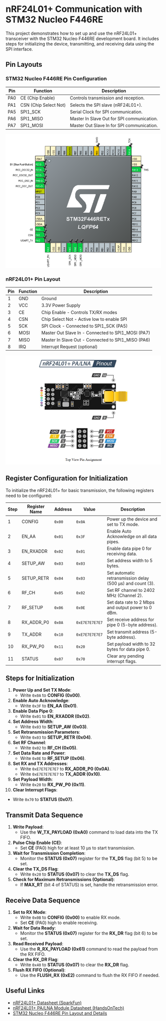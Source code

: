 # nRF24L01+ Communication with STM32 Nucleo F446RE

This project demonstrates how to set up and use the nRF24L01+ transceiver with the STM32 Nucleo F446RE development board. It includes steps for initializing the device, transmitting, and receiving data using the SPI interface.

## Pin Layouts

### STM32 Nucleo F446RE Pin Configuration

| Pin | Function             | Description                                      |
|-----|----------------------|--------------------------------------------------|
| PA0 | CE (Chip Enable)     | Controls transmission and reception.             |
| PA1 | CSN (Chip Select Not)| Selects the SPI slave (nRF24L01+).               |
| PA5 | SPI1_SCK             | Serial Clock for SPI communication.              |
| PA6 | SPI1_MISO            | Master In Slave Out for SPI communication.       |
| PA7 | SPI1_MOSI            | Master Out Slave In for SPI communication.       |

![STM32 Nucleo F446RE Pin Layout](stm_layout.png)

### nRF24L01+ Pin Layout

| Pin | Function         | Description                                           |
|-----|------------------|-------------------------------------------------------|
| 1   | GND              | Ground                                                |
| 2   | VCC              | 3.3V Power Supply                                     |
| 3   | CE               | Chip Enable - Controls TX/RX modes                    |
| 4   | CSN              | Chip Select Not - Active low to enable SPI            |
| 5   | SCK              | SPI Clock - Connected to SPI1_SCK (PA5)               |
| 6   | MOSI             | Master Out Slave In - Connected to SPI1_MOSI (PA7)    |
| 7   | MISO             | Master In Slave Out - Connected to SPI1_MISO (PA6)    |
| 8   | IRQ              | Interrupt Request (optional)                          |

![nRF24L01+ Pin Layout](nrf_layout.png)

## Register Configuration for Initialization

To initialize the nRF24L01+ for basic transmission, the following registers need to be configured:

| Step | Register Name | Address | Value | Description |
|------|---------------|---------|-------|-------------|
| 1    | CONFIG        | `0x00`  | `0x0A`| Power up the device and set to TX mode. |
| 2    | EN_AA         | `0x01`  | `0x3F`| Enable Auto Acknowledge on all data pipes. |
| 3    | EN_RXADDR     | `0x02`  | `0x01`| Enable data pipe 0 for receiving data. |
| 4    | SETUP_AW      | `0x03`  | `0x03`| Set address width to 5 bytes. |
| 5    | SETUP_RETR    | `0x04`  | `0x03`| Set automatic retransmission delay (500 µs) and count (3). |
| 6    | RF_CH         | `0x05`  | `0x02`| Set RF channel to 2402 MHz (Channel 2). |
| 7    | RF_SETUP      | `0x06`  | `0x0E`| Set data rate to 2 Mbps and output power to 0 dBm. |
| 8    | RX_ADDR_P0    | `0x0A`  | `0xE7E7E7E7E7`| Set receive address for pipe 0 (5-byte address). |
| 9    | TX_ADDR       | `0x10`  | `0xE7E7E7E7E7`| Set transmit address (5-byte address). |
| 10   | RX_PW_P0      | `0x11`  | `0x20`| Set payload width to 32 bytes for data pipe 0. |
| 11   | STATUS        | `0x07`  | `0x70`| Clear any pending interrupt flags. |

## Steps for Initialization

1. **Power Up and Set TX Mode**:
   - Write `0x0A` to **CONFIG (0x00)**.
2. **Enable Auto Acknowledge**:
   - Write `0x3F` to **EN_AA (0x01)**.
3. **Enable Data Pipe 0**:
   - Write `0x01` to **EN_RXADDR (0x02)**.
4. **Set Address Width**:
   - Write `0x03` to **SETUP_AW (0x03)**.
5. **Set Retransmission Parameters**:
   - Write `0x03` to **SETUP_RETR (0x04)**.
6. **Set RF Channel**:
   - Write `0x02` to **RF_CH (0x05)**.
7. **Set Data Rate and Power**:
   - Write `0x0E` to **RF_SETUP (0x06)**.
8. **Set RX and TX Addresses**:
   - Write `0xE7E7E7E7E7` to **RX_ADDR_P0 (0x0A)**.
   - Write `0xE7E7E7E7E7` to **TX_ADDR (0x10)**.
9. **Set Payload Width**:
   - Write `0x20` to **RX_PW_P0 (0x11)**.
10. **Clear Interrupt Flags**:
   - Write `0x70` to **STATUS (0x07)**.

## Transmit Data Sequence

1. **Write Payload**:
   - Use the **W_TX_PAYLOAD (0xA0)** command to load data into the TX FIFO.
2. **Pulse Chip Enable (CE)**:
   - Set **CE** (PA0) high for at least 10 µs to start transmission.
3. **Wait for Transmission Completion**:
   - Monitor the **STATUS (0x07)** register for the **TX_DS** flag (bit 5) to be set.
4. **Clear the TX_DS Flag**:
   - Write `0x20` to **STATUS (0x07)** to clear the **TX_DS** flag.
5. **Check for Maximum Retransmissions (Optional)**:
   - If **MAX_RT** (bit 4 of STATUS) is set, handle the retransmission error.

## Receive Data Sequence

1. **Set to RX Mode**:
   - Write `0x0B` to **CONFIG (0x00)** to enable RX mode.
   - Set **CE** (PA0) high to enable receiving.
2. **Wait for Data Ready**:
   - Monitor the **STATUS (0x07)** register for the **RX_DR** flag (bit 6) to be set.
3. **Read Received Payload**:
   - Use the **R_RX_PAYLOAD (0x61)** command to read the payload from the RX FIFO.
4. **Clear the RX_DR Flag**:
   - Write `0x40` to **STATUS (0x07)** to clear the **RX_DR** flag.
5. **Flush RX FIFO (Optional)**:
   - Use the **FLUSH_RX (0xE2)** command to flush the RX FIFO if needed.

## Useful Links

- [nRF24L01+ Datasheet (SparkFun)](https://www.sparkfun.com/datasheets/Components/SMD/nRF24L01Pluss_Preliminary_Product_Specification_v1_0.pdf)
- [nRF24L01+ PA/LNA Module Datasheet (HandsOnTech)](https://www.handsontec.com/dataspecs/module/NRF24L01+PA.pdf)
- [STM32 Nucleo F446RE Pin Layout and Details](https://os.mbed.com/platforms/ST-Nucleo-F446RE/)

